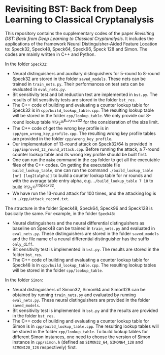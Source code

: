 # Revisiting BST: Back from Deep Learning to Classical Cryptanalysis

This repository contains the supplementary codes of the paper *Revisiting DST: Back from Deep Learning to Classical Cryptanalysis*. It includes the applications of the framework Neural Distinguisher-Aided Feature Location to: Speck32, Speck48, Speck64, Speck96, Speck 128 and Simon. The codes are mainly written in C++ and Python.

In the folder `Speck32`:

* Neural distinguishers and auxiliary distinguishers for 5-round to 8-round Speck32 are stored in the folder `saved_models`. These nets can be trained in `train_nets.py`. Their performances on test sets can be evaluated in `eval_nets.py`.
* Bit sensitivity test and bit reduction test are implemented in `bst.py`. The results of bit sensitivity tests are stored in the folder `bst_res`.
* The C++ code of building and evaluating a counter lookup table for Speck32 is in `cpp/build_lookup_table.cpp`. The resulting lookup table will be stored in the folder `cpp/lookup_table`. We only provide our 8-round lookup table $\mathcal{CD^{8rSpeck32}_{2^{18}}}$ for the consideration of the size limit.
* The C++ code of get the wrong key profile is in `cpp/gen_wrong_key_profile.cpp`. The resulting wrong key profile tables are provided in the folder `cpp/wrong_key_profile`.
* Our implementation of 13-round attack on Speck32/64 is provided in `cpp/improved_13_round_attack.cpp`. Before running the attack, a 7-round counter lookup table and its wrong key profile should be built first.
* One can run the `make` command in the `cpp` folder to get all the executable files of the C++ codes. On getting the executable file `build_lookup_table`, one can run the command `./build_lookup_table [nr] [log2(alpha)]` to build a counter lookup table for nr rounds and with the average table entry alpha, e.g. `./build_lookup_table 7 10` to build $\mathcal{CD}^{7rSpeck32}_{2^{10}}$​.
* We have run the 13-round attack for 100 times, and the attacking log is in `./cpp/attack_record.txt`.

The structure in the folder Speck48, Speck64, Speck96 and Speck128 is basically the same. For example, in the folder `Speck48`:

* Neural distinguishers and the neural differential distinguishers as baseline on Speck48 can be trained in `train_nets.py` and evaluated in `eval_nets.py`. These distinguishers are stored in the folder `saved_models` and the file name of a neural differential distinguisher has the suffix `only_diff`. 
* Bit sensitivity test is implemented in `bst.py`. The results are stored in the folder `bst_res`.
* The C++ code of building and evaluating a counter lookup table for Speck48 is in `cpp/build_lookup_table.cpp`. The resulting lookup tables will be stored in the folder `cpp/lookup_table`.

In the folder `Simon`:

* Neural distinguishers of Simon32, Simon64 and Simon128 can be obtained by running `train_nets.py` and evaluated by running `eval_nets.py`. These neural distinguishers are provided in the folder `saved_models`.
* Bit sensitivity test is implemented in `bst.py` and the results are provided in the folder `bst_res`.
* The C++ code of building and evaluating a counter lookup table for Simon is in `cpp/build_lookup_table.cpp`. The resulting lookup tables will be stored in the folder `cpp/lookup_table`. To build lookup tables for different Simon instances, one need to choose the version of Simon instance in `cpp/simon.h` (defined as `SIMON32_64`, `SIMON64_128` and `SIMON128_128` respectively) first. 
